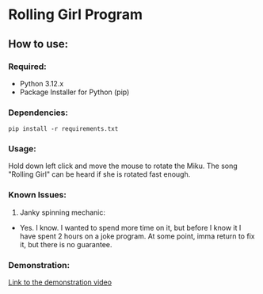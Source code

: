 # Rolling Girl Program
## How to use:
### Required:
- Python 3.12.x
- Package Installer for Python (pip)
### Dependencies:
```shell
pip install -r requirements.txt
```
### Usage:
Hold down left click and move the mouse to rotate the Miku. The song "Rolling Girl" can be heard if she is rotated fast enough.
### Known Issues:
1. Janky spinning mechanic:
- Yes. I know. I wanted to spend more time on it, but before I know it I have spent 2 hours on a joke program. At some point, imma return to fix it, but there is no guarantee.
### Demonstration:
[Link to the demonstration video](https://youtu.be/egidFghAi-E)